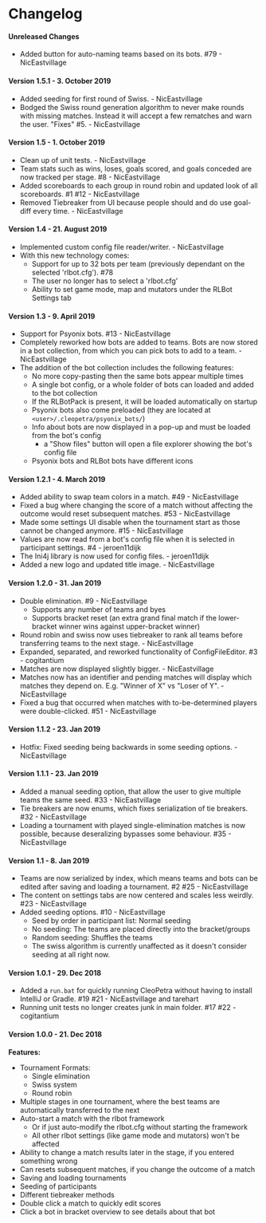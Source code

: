 # Changelog

#### Unreleased Changes
- Added button for auto-naming teams based on its bots. #79 - NicEastvillage

#### Version 1.5.1 - 3. October 2019
- Added seeding for first round of Swiss. - NicEastvillage
- Bodged the Swiss round generation algorithm to never make rounds with missing matches. Instead
  it will accept a few rematches and warn the user. "Fixes" #5. - NicEastvillage

#### Version 1.5 - 1. October 2019
- Clean up of unit tests. - NicEastvillage
- Team stats such as wins, loses, goals scored, and goals conceded are now tracked per stage. #8 - NicEastvillage
- Added scoreboards to each group in round robin and updated look of all scoreboards. #1 #12 - NicEastvillage
- Removed Tiebreaker from UI because people should and do use goal-diff every time. - NicEastvillage

#### Version 1.4 - 21. August 2019
- Implemented custom config file reader/writer. - NicEastvillage
- With this new technology comes:
    - Support for up to 32 bots per team (previously dependant on the selected 'rlbot.cfg'). #78
    - The user no longer has to select a 'rlbot.cfg'
    - Ability to set game mode, map and mutators under the RLBot Settings tab

#### Version 1.3 - 9. April 2019
- Support for Psyonix bots. #13 - NicEastvillage
- Completely reworked how bots are added to teams. Bots are now stored in a bot collection, from which you can pick bots to add to a team. - NicEastvillage
- The addition of the bot collection includes the following features:
    - No more copy-pasting then the same bots appear multiple times
    - A single bot config, or a whole folder of bots can loaded and added to the bot collection
    - If the RLBotPack is present, it will be loaded automatically on startup
    - Psyonix bots also come preloaded (they are located at `<user>/.cleopetra/psyonix_bots/`)
    - Info about bots are now displayed in a pop-up and must be loaded from the bot's config
        - a "Show files" button will open a file explorer showing the bot's config file
    - Psyonix bots and RLBot bots have different icons

#### Version 1.2.1 - 4. March 2019
- Added ability to swap team colors in a match. #49 - NicEastvillage
- Fixed a bug where changing the score of a match without affecting the outcome would reset subsequent matches. #53 - NicEastvillage
- Made some settings UI disable when the tournament start as those cannot be changed anymore. #15 - NicEastvillage
- Values are now read from a bot's config file when it is selected in participant settings. #4 - jeroen11dijk
- The Ini4j library is now used for config files. - jeroen11dijk
- Added a new logo and updated title image. - NicEastvillage

#### Version 1.2.0 - 31. Jan 2019
- Double elimination. #9 - NicEastvillage
    - Supports any number of teams and byes
    - Supports bracket reset (an extra grand final match if the lower-bracket winner wins against upper-bracket winner)
- Round robin and swiss now uses tiebreaker to rank all teams before transferring teams to the next stage. - NicEastvillage
- Expanded, separated, and reworked functionality of ConfigFileEditor. #3 - cogitantium
- Matches are now displayed slightly bigger. - NicEastvillage
- Matches now has an identifier and pending matches will display which matches they depend on. E.g. "Winner of X" vs "Loser of Y". - NicEastvillage
- Fixed a bug that occurred when matches with to-be-determined players were double-clicked. #51 - NicEastvillage

#### Version 1.1.2 - 23. Jan 2019
- Hotfix: Fixed seeding being backwards in some seeding options. - NicEastvillage

#### Version 1.1.1 - 23. Jan 2019
- Added a manual seeding option, that allow the user to give multiple teams the same seed. #33 - NicEastvillage
- Tie breakers are now enums, which fixes serialization of tie breakers. #32 - NicEastvillage
- Loading a tournament with played single-elimination matches is now possible, because deseralizing bypasses some behaviour. #35 - NicEastvillage

#### Version 1.1 - 8. Jan 2019
- Teams are now serialized by index, which means teams and bots can be edited after saving and loading a tournament. #2 #25 - NicEastvillage
- The content on settings tabs are now centered and scales less weirdly. #23 - NicEastvillage
- Added seeding options. #10 - NicEastvillage
    - Seed by order in participant list: Normal seeding
    - No seeding: The teams are placed directly into the bracket/groups
    - Random seeding: Shuffles the teams
    - The swiss algorithm is currently unaffected as it doesn't consider seeding at all right now.

#### Version 1.0.1 - 29. Dec 2018
- Added a `run.bat` for quickly running CleoPetra without having to install IntelliJ or Gradle. #19 #21 - NicEastvillage and tarehart
- Running unit tests no longer creates junk in main folder. #17 #22 - cogitantium

#### Version 1.0.0 - 21. Dec 2018
**Features:**
- Tournament Formats:
    - Single elimination
    - Swiss system
    - Round robin
- Multiple stages in one tournament, where the best teams are automatically transferred to the next
- Auto-start a match with the rlbot framework
    - Or if just auto-modify the rlbot.cfg without starting the framework
    - All other rlbot settings (like game mode and mutators) won't be affected
- Ability to change a match results later in the stage, if you entered something wrong
- Can resets subsequent matches, if you change the outcome of a match
- Saving and loading tournaments
- Seeding of participants
- Different tiebreaker methods
- Double click a match to quickly edit scores
- Click a bot in bracket overview to see details about that bot
